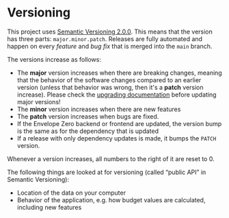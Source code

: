 # Versioning

This project uses [Semantic Versioning 2.0.0](https://semver.org/spec/v2.0.0.html). This means that the version has three parts: `major.minor.patch`.
Releases are fully automated and happen on every _feature_ and _bug fix_ that is merged into the `main` branch.

The versions increase as follows:

- The **major** version increases when there are breaking changes, meaning that the behavior of the software changes compared to an earlier version (unless that behavior was wrong, then it's a **patch** version increase). Please check the [upgrading documentation](docs/upgrading.md) before updating major versions!
- The **minor** version increases when there are new features
- The **patch** version increases when bugs are fixed.
- If the Envelope Zero backend or frontend are updated, the version bump is the same as for the dependency that is updated
- If a release with only dependency updates is made, it bumps the `PATCH` version.

Whenever a version increases, all numbers to the right of it are reset to 0.

The following things are looked at for versioning (called “public API” in Semantic Versioning):

- Location of the data on your computer
- Behavior of the application, e.g. how budget values are calculated, including new features
